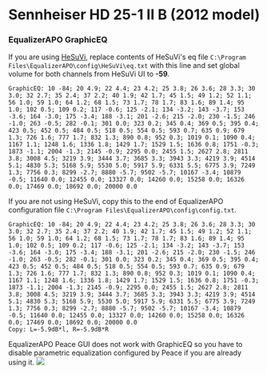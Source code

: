 # Sennheiser HD 25-1 II B (2012 model)
### EqualizerAPO GraphicEQ
If you are using [HeSuVi](https://sourceforge.net/projects/hesuvi/), replace contents of HeSuVi's eq file `C:\Program Files\EqualizerAPO\config\HeSuVi\eq.txt` with this line and set global volume for both channels from HeSuVi UI to **-59**.
```
GraphicEQ: 10 -84; 20 4.9; 22 4.4; 23 4.2; 25 3.8; 26 3.6; 28 3.3; 30 3.0; 32 2.7; 35 2.4; 37 2.2; 40 1.9; 42 1.7; 45 1.5; 49 1.2; 52 1.1; 56 1.0; 59 1.0; 64 1.2; 68 1.5; 73 1.7; 78 1.7; 83 1.6; 89 1.4; 95 1.0; 102 0.5; 109 0.2; 117 -0.6; 125 -2.1; 134 -3.2; 143 -3.7; 153 -3.6; 164 -3.0; 175 -3.4; 188 -3.1; 201 -2.6; 215 -2.0; 230 -1.5; 246 -1.0; 263 -0.5; 282 -0.1; 301 0.0; 323 0.2; 345 0.4; 369 0.5; 395 0.4; 423 0.5; 452 0.5; 484 0.5; 518 0.5; 554 0.5; 593 0.7; 635 0.9; 679 1.3; 726 1.6; 777 1.7; 832 1.3; 890 0.8; 952 0.3; 1019 0.1; 1090 0.4; 1167 1.1; 1248 1.6; 1336 1.8; 1429 1.7; 1529 1.5; 1636 0.8; 1751 -0.3; 1873 -1.1; 2004 -1.3; 2145 -0.9; 2295 0.0; 2455 1.5; 2627 2.8; 2811 3.8; 3008 4.5; 3219 3.9; 3444 3.7; 3685 3.3; 3943 3.3; 4219 3.9; 4514 5.1; 4830 5.3; 5168 5.9; 5530 5.0; 5917 5.9; 6331 5.5; 6775 3.9; 7249 1.3; 7756 0.3; 8299 -2.7; 8880 -5.7; 9502 -5.7; 10167 -3.4; 10879 -0.5; 11640 0.0; 12455 0.0; 13327 0.0; 14260 0.0; 15258 0.0; 16326 0.0; 17469 0.0; 18692 0.0; 20000 0.0
```
If you are not using HeSuVi, copy this to the end of EqualizerAPO configuration file `C:\Program Files\EqualizerAPO\config\config.txt`.
```
GraphicEQ: 10 -84; 20 4.9; 22 4.4; 23 4.2; 25 3.8; 26 3.6; 28 3.3; 30 3.0; 32 2.7; 35 2.4; 37 2.2; 40 1.9; 42 1.7; 45 1.5; 49 1.2; 52 1.1; 56 1.0; 59 1.0; 64 1.2; 68 1.5; 73 1.7; 78 1.7; 83 1.6; 89 1.4; 95 1.0; 102 0.5; 109 0.2; 117 -0.6; 125 -2.1; 134 -3.2; 143 -3.7; 153 -3.6; 164 -3.0; 175 -3.4; 188 -3.1; 201 -2.6; 215 -2.0; 230 -1.5; 246 -1.0; 263 -0.5; 282 -0.1; 301 0.0; 323 0.2; 345 0.4; 369 0.5; 395 0.4; 423 0.5; 452 0.5; 484 0.5; 518 0.5; 554 0.5; 593 0.7; 635 0.9; 679 1.3; 726 1.6; 777 1.7; 832 1.3; 890 0.8; 952 0.3; 1019 0.1; 1090 0.4; 1167 1.1; 1248 1.6; 1336 1.8; 1429 1.7; 1529 1.5; 1636 0.8; 1751 -0.3; 1873 -1.1; 2004 -1.3; 2145 -0.9; 2295 0.0; 2455 1.5; 2627 2.8; 2811 3.8; 3008 4.5; 3219 3.9; 3444 3.7; 3685 3.3; 3943 3.3; 4219 3.9; 4514 5.1; 4830 5.3; 5168 5.9; 5530 5.0; 5917 5.9; 6331 5.5; 6775 3.9; 7249 1.3; 7756 0.3; 8299 -2.7; 8880 -5.7; 9502 -5.7; 10167 -3.4; 10879 -0.5; 11640 0.0; 12455 0.0; 13327 0.0; 14260 0.0; 15258 0.0; 16326 0.0; 17469 0.0; 18692 0.0; 20000 0.0
Copy: L=-5.9dB*l, R=-5.9dB*R
```
EqualizerAPO Peace GUI does not work with GraphicEQ so you have to disable parametric equalization configured by Peace if you are already using it.
![](https://raw.githubusercontent.com/jaakkopasanen/AutoEq/master/results/Sonoma%20Model%20One/innerfidelity/onear/Sennheiser%20HD%2025-1%20II%20B%20(2012%20model)/Sennheiser%20HD%2025-1%20II%20B%20(2012%20model).png)
